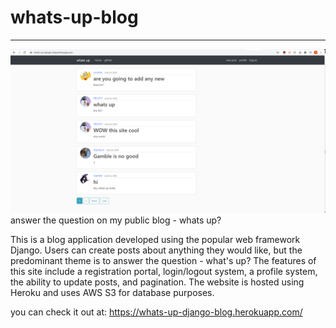 # whats-up-blog
---
![Picture](demo/1.PNG)
answer the question on my public blog - whats up?

This is a blog application developed using the popular web framework Django. Users can create posts about anything they would like, but the predominant theme is to answer the question - what's up? The features of this site include a registration portal, login/logout system, a profile system, the ability to update posts, and pagination. The website is hosted using Heroku and uses AWS S3 for database purposes.

you can check it out at: https://whats-up-django-blog.herokuapp.com/